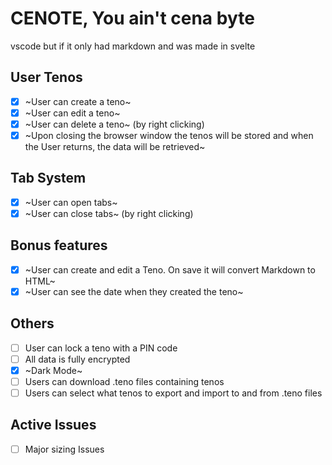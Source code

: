 # CENOTE, You ain't cena byte

vscode but if it only had markdown and was made in svelte

## User Tenos

-   [x] ~User can create a teno~
-   [x] ~User can edit a teno~
-   [x] ~User can delete a teno~ (by right clicking)
-   [x] ~Upon closing the browser window the tenos will be stored and when the User returns, the data will be retrieved~

## Tab System
-   [x] ~User can open tabs~
-   [x] ~User can close tabs~ (by right clicking)

## Bonus features

-   [x] ~User can create and edit a Teno. On save it will convert Markdown to HTML~
-   [x] ~User can see the date when they created the teno~

## Others
-   [ ] User can lock a teno with a PIN code
-   [ ] All data is fully encrypted
-   [x] ~Dark Mode~
-   [ ] Users can download .teno files containing tenos
-   [ ] Users can select what tenos to export and import to and from .teno files

## Active Issues
-  [ ] Major sizing Issues

[^1]: Pronounced "tay no" like with an australian accent.
